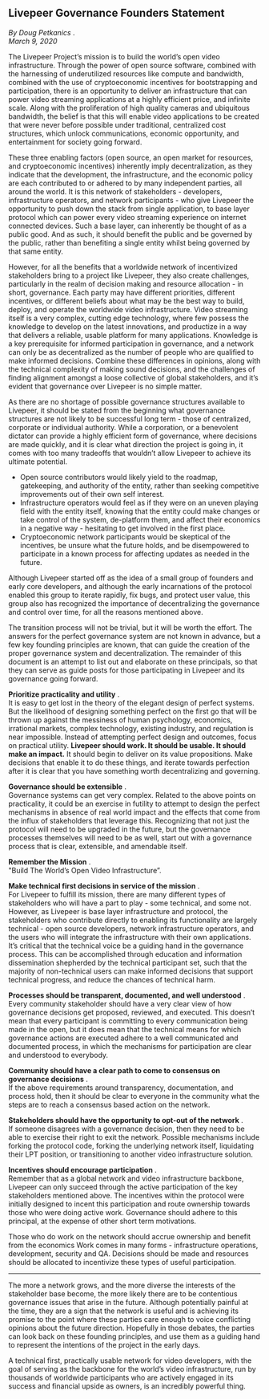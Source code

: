 ## Livepeer Governance Founders Statement

*By Doug Petkanics* .   
*March 9, 2020*

The Livepeer Project’s mission is to build the world’s open video infrastructure. Through the power of open source software, combined with the harnessing of underutilized resources like compute and bandwidth, combined with the use of cryptoeconomic incentives for bootstrapping and participation, there is an opportunity to deliver an infrastructure that can power video streaming applications at a highly efficient price, and infinite scale. Along with the proliferation of high quality cameras and ubiquitous bandwidth, the belief is that this will enable video applications to be created that were never before possible under traditional, centralized cost structures, which unlock communications, economic opportunity, and entertainment for society going forward.

These three enabling factors (open source, an open market for resources, and cryptoeconomic incentives) inherently imply decentralization, as they indicate that the development, the infrastructure, and the economic policy are each contributed to or adhered to by many independent parties, all around the world. It is this network of stakeholders - developers, infrastructure operators, and network participants - who give Livepeer the opportunity to push down the stack from single application, to base layer protocol which can power every video streaming experience on internet connected devices. Such a base layer, can inherently be thought of as a public good. And as such, it should benefit the public and be governed by the public, rather than benefiting a single entity whilst being governed by that same entity.

However, for all the benefits that a worldwide network of incentivized stakeholders bring to a project like Livepeer, they also create challenges, particularly in the realm of decision making and resource allocation - in short, governance. Each party may have different priorities, different incentives, or different beliefs about what may be the best way to build, deploy, and operate the worldwide video infrastructure.  Video streaming itself is a very complex, cutting edge technology, where few possess the knowledge to develop on the latest innovations, and productize in a way that delivers a reliable, usable platform for many applications. Knowledge is a key prerequisite for informed participation in governance, and a network can only be as decentralized as the number of people who are qualified to make informed decisions. Combine these differences in opinions, along with the technical complexity of making sound decisions, and the challenges of finding alignment amongst a loose collective of global stakeholders, and it’s evident that governance over Livepeer is no simple matter.

As there are no shortage of possible governance structures available to Livepeer, it should be stated from the beginning what governance structures are not likely to be successful long term - those of centralized, corporate or individual authority. While a corporation, or a benevolent dictator can provide a highly efficient form of governance, where decisions are made quickly, and it is clear what direction the project is going in, it comes with too many tradeoffs that wouldn’t allow Livepeer to achieve its ultimate potential. 

* Open source contributors would likely yield to the roadmap, gatekeeping, and authority of the entity, rather than seeking competitive improvements out of their own self interest.
* Infrastructure operators would feel as if they were on an uneven playing field with the entity itself, knowing that the entity could make changes or take control of the system, de-platform them, and affect their economics in a negative way - hesitating to get involved in the first place.
* Cryptoeconomic network participants would be skeptical of the incentives, be unsure what the future holds, and be disempowered to participate in a known process for affecting updates as needed in the future.

Although Livepeer started off as the idea of a small group of founders and early core developers, and although the early incarnations of the protocol enabled this group to iterate rapidly, fix bugs, and protect user value, this group also has recognized the importance of decentralizing the governance and control over time, for all the reasons mentioned above. 

The transition process will not be trivial, but it will be worth the effort. The answers for the perfect governance system are not known in advance, but a few key founding principles are known, that can guide the creation of the proper governance system and decentralization. The remainder of this document is an attempt to list out and elaborate on these principals, so that they can serve as guide posts for those participating in Livepeer and its governance going forward.

**Prioritize practicality and utility** .   
It is easy to get lost in the theory of the elegant design of perfect systems. But the likelihood of designing something perfect on the first go that will be thrown up against the messiness of human psychology, economics, irrational markets, complex technology, existing industry, and regulation is near impossible. Instead of attempting perfect design and outcomes, focus on practical utility. **Livepeer should work. It should be usable. It should make an impact.** It should begin to deliver on its value propositions. Make decisions that enable it to do these things, and iterate towards perfection after it is clear that you have something worth decentralizing and governing.

**Governance should be extensible** .   
Governance systems can get very complex. Related to the above points on practicality, it could be an exercise in futility to attempt to design the perfect mechanisms in absence of real world impact and the effects that come from the influx of stakeholders that leverage this. Recognizing that not just the protocol will need to be upgraded in the future, but the governance processes themselves will need to be as well, start out with a governance process that is clear, extensible, and amendable itself.


**Remember the Mission** .   
"Build The World’s Open Video Infrastructure”. 

**Make technical first decisions in service of the mission** .   
For Livepeer to fulfill its mission, there are many different types of stakeholders who will have a part to play - some technical, and some not. However, as Livepeer is base layer infrastructure and protocol, the stakeholders who contribute directly to enabling its functionality are largely technical - open source developers, network infrastructure operators, and the users who will integrate the infrastructure with their own applications. It’s critical that the technical voice be a guiding hand in the governance process. This can be accomplished through education and information dissemination shepherded by the technical participant set, such that the majority of non-technical users can make informed decisions that support technical progress, and reduce the chances of technical harm.

**Processes should be transparent, documented, and well understood** .   
Every community stakeholder should have a very clear view of how governance decisions get proposed, reviewed, and executed. This doesn’t mean that every participant is committing to every communication being made in the open, but it does mean that the technical means for which governance actions are executed adhere to a well communicated and documented process, in which the mechanisms for participation are clear and understood to everybody.

**Community should have a clear path to come to consensus on governance decisions** .   
If the above requirements around transparency, documentation, and process hold, then it should be clear to everyone in the community what the steps are to reach a consensus based action on the network.

**Stakeholders should have the opportunity to opt-out of the network** .   
If someone disagrees with a governance decision, then they need to be able to exercise their right to exit the network. Possible mechanisms include forking the protocol code, forking the underlying network itself, liquidating their LPT position, or transitioning to another video infrastructure solution. 

**Incentives should encourage participation** .   
Remember that as a global network and video infrastructure backbone, Livepeer can only succeed through the active participation of the key stakeholders mentioned above. The incentives within the protocol were initially designed to incent this participation and route ownership towards those who were doing active work. Governance should adhere to this principal, at the expense of other short term motivations.


Those who do work on the network should accrue ownership and benefit from the economics
Work comes in many forms - infrastructure operations, development, security and QA. Decisions should be made and resources should be allocated to incentivize these types of useful participation. 

----

The more a network grows, and the more diverse the interests of the stakeholder base become, the more likely there are to be contentious governance issues that arise in the future. Although potentially painful at the time, they are a sign that the network is useful and is achieving its promise to the point where these parties care enough to voice conflicting opinions about the future direction. Hopefully in those debates, the parties can look back on these founding principles, and use them as a guiding hand to represent the intentions of the project in the early days. 

A technical first, practically usable network for video developers, with the goal of serving as the backbone for the world’s video infrastructure, run by thousands of worldwide participants who are actively engaged in its success and financial upside as owners, is an incredibly powerful thing.
